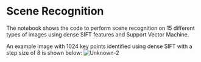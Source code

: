 # Scene Recognition
The notebook shows the code to perform scene recognition on 15 different types of images using dense SIFT features and Support Vector Machine. 

An example image with 1024 key points identified using dense SIFT with a step size of 8 is shown below: 
![Unknown-2](https://github.com/samyukthababu/scene-recognition/assets/118998736/add1b86c-1a2a-46a0-828d-0d63ecece7d7)
